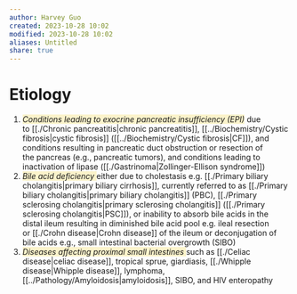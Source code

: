 ```yaml
---
author: Harvey Guo
created: 2023-10-28 10:02
modified: 2023-10-28 10:02
aliases: Untitled
share: true
---
```


# Etiology
1. <span style="background:rgba(240, 200, 0, 0.2)">_Conditions leading to exocrine pancreatic insufficiency (EPI)_</span> due to [[./Chronic pancreatitis|chronic pancreatitis]], [[../Biochemistry/Cystic fibrosis|cystic fibrosis]] ([[../Biochemistry/Cystic fibrosis|CF]]), and conditions resulting in pancreatic duct obstruction or resection of the pancreas (e.g., pancreatic tumors), and conditions leading to inactivation of lipase ([[./Gastrinoma|Zollinger-Ellison syndrome]])
2. <span style="background:rgba(240, 200, 0, 0.2)">_Bile acid deficiency_ </span>either due to cholestasis e.g. [[./Primary biliary cholangitis|primary biliary cirrhosis]], currently referred to as [[./Primary biliary cholangitis|primary biliary cholangitis]] (PBC), [[./Primary sclerosing cholangitis|primary sclerosing cholangitis]] ([[./Primary sclerosing cholangitis|PSC]]), or inability to absorb bile acids in the distal ileum resulting in diminished bile acid pool e.g. ileal resection or [[./Crohn disease|Crohn disease]] of the ileum or deconjugation of bile acids e.g., small intestinal bacterial overgrowth (SIBO)
3. <span style="background:rgba(240, 200, 0, 0.2)">_Diseases affecting proximal small intestines_ </span>such as [[./Celiac disease|celiac disease]], tropical sprue, giardiasis, [[./Whipple disease|Whipple disease]], lymphoma, [[../Pathology/Amyloidosis|amyloidosis]], SIBO, and HIV enteropathy

